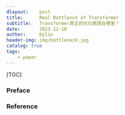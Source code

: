 ```yaml
---
dlayout:    post
title:      Real Bottlenck of Transformer
subtitle:   Transformer真正的优化瓶颈在哪里？
date:       2023-12-10
author:     Kylin
header-img: img/bottleneck.jpg
catalog: true
tags:
    - paper
---
```




[TOC]



### Preface







### Reference

[^1]: FLAT-Attention v.s. FlashAttention https://hackmd.io/@felixkao/HkZaooPD3
[^ 2]: Kao, Sheng-Chun, et al. "FLAT: An Optimized Dataflow for Mitigating Attention Bottlenecks." *Proceedings of the 28th ACM International Conference on Architectural Support for Programming Languages and Operating Systems, Volume 2*. 2023.

[^ 3]: Williams, Samuel, Andrew Waterman, and David Patterson. "Roofline: an insightful visual performance model for multicore architectures." *Communications of the ACM* 52.4 (2009): 65-76.
[^ 4]: Yang, Guo, et al. "Dynamic Stashing Quantization for Efficient Transformer Training." *arXiv preprint arXiv:2303.05295* (2023).

